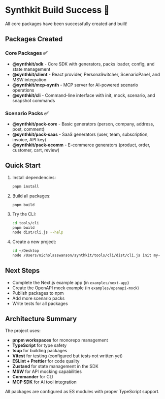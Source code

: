 # Synthkit Build Success 🎉

All core packages have been successfully created and built!

## Packages Created

### Core Packages ✅
- **@synthkit/sdk** - Core SDK with generators, packs loader, config, and state management
- **@synthkit/client** - React provider, PersonaSwitcher, ScenarioPanel, and MSW integration  
- **@synthkit/mcp-synth** - MCP server for AI-powered scenario operations
- **@synthkit/cli** - Command-line interface with init, mock, scenario, and snapshot commands

### Scenario Packs ✅
- **@synthkit/pack-core** - Basic generators (person, company, address, post, comment)
- **@synthkit/pack-saas** - SaaS generators (user, team, subscription, invoice, API key)
- **@synthkit/pack-ecomm** - E-commerce generators (product, order, customer, cart, review)

## Quick Start

1. Install dependencies:
   ```bash
   pnpm install
   ```

2. Build all packages:
   ```bash
   pnpm build
   ```

3. Try the CLI:
   ```bash
   cd tools/cli
   pnpm build
   node dist/cli.js --help
   ```

4. Create a new project:
   ```bash
   cd ~/Desktop
   node /Users/nicholasswanson/synthkit/tools/cli/dist/cli.js init my-test-app
   ```

## Next Steps

- Complete the Next.js example app (in `examples/next-app`)
- Create the OpenAPI mock example (in `examples/openapi-mock`)
- Publish packages to npm
- Add more scenario packs
- Write tests for all packages

## Architecture Summary

The project uses:
- **pnpm workspaces** for monorepo management
- **TypeScript** for type safety
- **tsup** for building packages
- **Vitest** for testing (configured but tests not written yet)
- **ESLint + Prettier** for code quality
- **Zustand** for state management in the SDK
- **MSW** for API mocking capabilities
- **Commander** for CLI
- **MCP SDK** for AI tool integration

All packages are configured as ES modules with proper TypeScript support.
